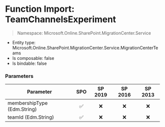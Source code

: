 # Function Import: TeamChannelsExperiment

> Namespace: Microsoft.Online.SharePoint.MigrationCenter.Service

- Entity type: Microsoft.Online.SharePoint.MigrationCenter.Service.MigrationCenterTeams
- Is composable: false
- Is bindable: false

### Parameters

Parameter | SPO | SP 2019 | SP 2016 | SP 2013
----------|:---:|:-------:|:-------:|:-------:
membershipType (Edm.String) | ✅ | ❌ | ❌ | ❌
teamId (Edm.String) | ✅ | ❌ | ❌ | ❌